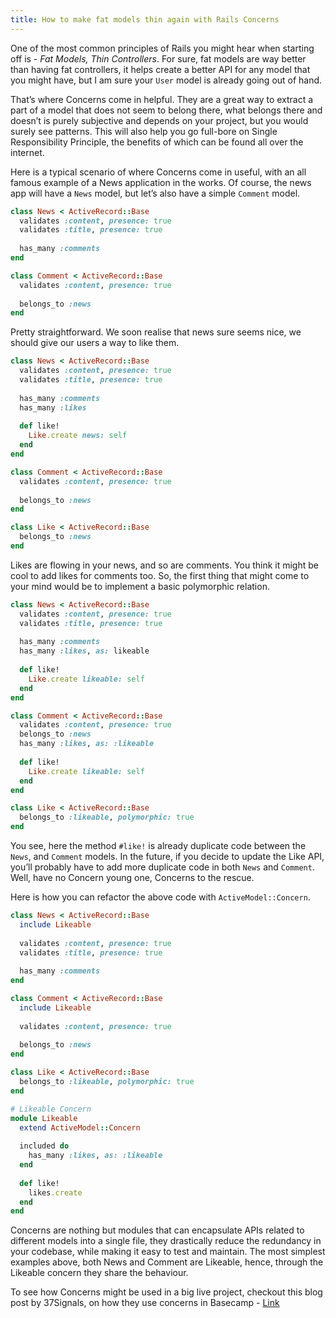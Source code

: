 ```yaml
---
title: How to make fat models thin again with Rails Concerns
---
```


One of the most common principles of Rails you might hear when starting off is - *Fat Models, Thin Controllers*. For sure, fat models are way better than having fat controllers, it helps create a better API for any model that you might have, but I am sure your `User` model is already going out of hand.

That’s where Concerns come in helpful. They are a great way to extract a part of a model that does not seem to belong there, what belongs there and doesn’t is purely subjective and depends on your project, but you would surely see patterns. This will also help you go full-bore on Single Responsibility Principle, the benefits of which can be found all over the internet.

Here is a typical scenario of where Concerns come in useful, with an all famous example of a News application in the works. Of course, the news app will have a `News` model, but let’s also have a simple `Comment` model.

```ruby
class News < ActiveRecord::Base
  validates :content, presence: true
  validates :title, presence: true
  
  has_many :comments
end

class Comment < ActiveRecord::Base
  validates :content, presence: true
  
  belongs_to :news
end
```

Pretty straightforward. We soon realise that news sure seems nice, we should give our users a way to like them.

```ruby
class News < ActiveRecord::Base
  validates :content, presence: true
  validates :title, presence: true
  
  has_many :comments
  has_many :likes
  
  def like!
    Like.create news: self
  end
end

class Comment < ActiveRecord::Base
  validates :content, presence: true
  
  belongs_to :news
end

class Like < ActiveRecord::Base
  belongs_to :news
end
```

Likes are flowing in your news, and so are comments. You think it might be cool to add likes for comments too. So, the first thing that might come to your mind would be to implement a basic polymorphic relation.

```ruby
class News < ActiveRecord::Base
  validates :content, presence: true
  validates :title, presence: true
  
  has_many :comments
  has_many :likes, as: likeable
  
  def like!
    Like.create likeable: self
  end
end

class Comment < ActiveRecord::Base
  validates :content, presence: true
  belongs_to :news
  has_many :likes, as: :likeable
  
  def like!
    Like.create likeable: self
  end
end

class Like < ActiveRecord::Base
  belongs_to :likeable, polymorphic: true
end
```

You see, here the method `#like!` is already duplicate code between the `News`, and `Comment` models. In the future, if you decide to update the Like API, you’ll probably have to add more duplicate code in both `News` and `Comment`. Well, have no Concern young one, Concerns to the rescue.

Here is how you can refactor the above code with `ActiveModel::Concern`.

```ruby
class News < ActiveRecord::Base
  include Likeable
  
  validates :content, presence: true
  validates :title, presence: true
  
  has_many :comments
end

class Comment < ActiveRecord::Base
  include Likeable
  
  validates :content, presence: true
  
  belongs_to :news
end

class Like < ActiveRecord::Base
  belongs_to :likeable, polymorphic: true
end

# Likeable Concern
module Likeable
  extend ActiveModel::Concern
  
  included do
    has_many :likes, as: :likeable
  end
  
  def like!
    likes.create
  end
end
```

Concerns are nothing but modules that can encapsulate APIs related to different models into a single file, they drastically reduce the redundancy in your codebase, while making it easy to test and maintain. The most simplest examples above, both News and Comment are Likeable, hence, through the Likeable concern they share the behaviour.

To see how Concerns might be used in a big live project, checkout this blog post by 37Signals, on how they use concerns in Basecamp - [Link](https://signalvnoise.com/posts/3372-put-chubby-models-on-a-diet-with-concerns)
